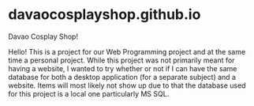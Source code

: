 # davaocosplayshop.github.io
Davao Cosplay Shop!

Hello! This is a project for our Web Programming project and at the same time a personal project. While this project was not primarily meant for having a website, I wanted to try whether or not if I can have the same database for both a desktop application (for a separate subject) and a website. Items will most likely not show up due to that the database used for this project is a local one particularly MS SQL.
